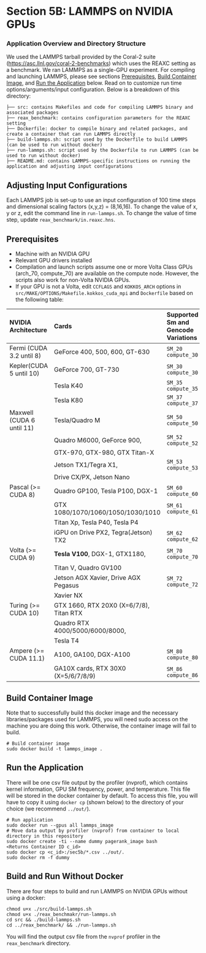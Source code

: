# Section 5B: LAMMPS on NVIDIA GPUs

### Application Overview and Directory Structure
We used the LAMMPS tarball provided by the Coral-2 suite (https://asc.llnl.gov/coral-2-benchmarks) which uses the REAXC setting as a benchmark. We ran LAMMPS as a single-GPU experiment. For compiling and launching LAMMPS, please see sections [Prerequisites](#prerequisites), [Build Container Image](#build-container-image), and [Run the Application](#run-the-application) below. Read on to customize run time options/arguments/input configuration.
Below is a breakdown of this directory:

```
├── src: contains Makefiles and code for compiling LAMMPS binary and associated packages
├── reax_benchmark: contains configuration parameters for the REAXC setting
├── Dockerfile: docker to compile binary and related packages, and create a container that can run LAMMPS directly
├── build-lammps.sh: script used by the Dockerfile to build LAMMPS (can be used to run without docker)
├── run-lammps.sh: script used by the Dockerfile to run LAMMPS (can be used to run without docker)
├── README.md: contains LAMMPS-specific instructions on running the application and adjusting input configurations
```

## Adjusting Input Configurations
Each LAMMPS job is set-up to use an input configuration of 100 time steps and dimensional scaling factors (x,y,z) = (8,16,16). To change the value of x, y or z, edit the command line in `run-lammps.sh`. To change the value of time step, update `reax_benchmark/in.reaxc.hns`. 

## Prerequisites
* Machine with an NVIDIA GPU
* Relevant GPU drivers installed
* Compilation and launch scripts assume one or more Volta Class GPUs (arch_70, compute_70) are available on the compute node. However, the scripts also work for non-Volta NVIDIA GPUs. 
* If your GPU is not a Volta, edit `CCFLAGS` and `KOKKOS_ARCH` options in `src/MAKE/OPTIONS/Makefile.kokkos_cuda_mpi` and `Dockerfile`
based on the following table: 

| NVIDIA Architecture        | Cards                                   | Supported Sm and Gencode Variations |
|:---------------------------|:----------------------------------------|:------------------------------------|
| Fermi (CUDA 3.2 until 8)   | GeForce 400, 500, 600, GT-630           | `SM_20` `compute_30`                |
| Kepler(CUDA 5 until 10)    | GeForce 700, GT-730                     | `SM_30` `compute_30`                |
|                            | Tesla K40                               | `SM_35` `compute_35`                |
|                            | Tesla K80                               | `SM_37` `compute_37`                |
| Maxwell (CUDA 6 until 11)  | Tesla/Quadro M                          | `SM_50` `compute_50`                |
|                            | Quadro M6000, GeForce 900,              | `SM_52` `compute_52`                |
|                            | GTX-970, GTX-980, GTX Titan-X           |                                     |
|                            | Jetson TX1/Tegra X1,                    | `SM_53` `compute_53`                |
|                            | Drive CX/PX, Jetson Nano                |                                     |
| Pascal (>= CUDA 8)         | Quadro GP100, Tesla P100, DGX-1         | `SM_60` `compute_60`                |
|                            | GTX 1080/1070/1060/1050/1030/1010       | `SM_61` `compute_61`                |
|                            | Titan Xp, Tesla P40, Tesla P4           |                                     |
|                            | iGPU on Drive PX2, Tegra(Jetson) TX2    | `SM_62` `compute_62`                |
| Volta (>= CUDA 9)          | **Tesla V100**, DGX-1, GTX1180,         | `SM_70` `compute_70`                |
|                            | Titan V, Quadro GV100                   |                                     |
|                            | Jetson AGX Xavier, Drive AGX Pegasus    | `SM_72` `compute_72`                |
|                            | Xavier NX                               |                                     |
| Turing (>= CUDA 10)        | GTX 1660, RTX 20X0 (X=6/7/8), Titan RTX|| `SM_75` `compute_75`                |
|                            | Quadro RTX 4000/5000/6000/8000,         |                                     |
|                            | Tesla T4                              |                                     |
| Ampere (>= CUDA 11.1)      | A100, GA100, DGX-A100                 | `SM_80` `compute_80`                |
|                            | GA10X cards, RTX 30X0 (X=5/6/7/8/9)   | `SM_86` `compute_86`                |

## Build Container Image
Note that to successfully build this docker image and the necessary libraries/packages used for LAMMPS, you will
need sudo access on the machine you are doing this work. Otherwise, the container image will fail to build.
```
# Build container image
sudo docker build -t lammps_image .
```

## Run the Application
There will be one csv file output by the profiler (nvprof), which contains kernel information, GPU SM frequency, power, and temperature. This file will be stored in the docker container by default. To access this file, you will have to copy it using `docker cp` (shown below) to the directory of your choice (we recommend `../out/`).
```
# Run application
sudo docker run --gpus all lammps_image
# Move data output by profiler (nvprof) from container to local directory in this repository
sudo docker create -ti --name dummy pagerank_image bash
<Returns Container ID c_id>
sudo docker cp <c_id>:/sec5b/*.csv ../out/.
sudo docker rm -f dummy
```
## Build and Run Without Docker
There are four steps to build and run LAMMPS on NVIDIA GPUs without using a docker:
```
chmod u+x ./src/build-lammps.sh
chmod u+x ./reax_benchmakr/run-lammps.sh
cd src && ./build-lammps.sh
cd ../reax_benchmark/ && ./run-lammps.sh
```

You will find the output csv file from the `nvprof` profiler in the `reax_benchmark` directory.
